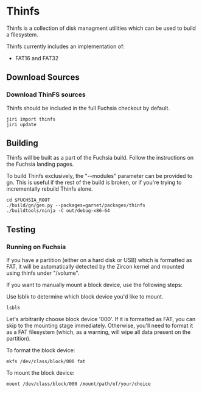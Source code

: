 # Thinfs

Thinfs is a collection of disk managment utilities which can be used to build a
filesystem.

Thinfs currently includes an implementation of:
 * FAT16 and FAT32

## Download Sources ##

### Download ThinFS sources ###

Thinfs should be included in the full Fuchsia checkout by default.

```shell
jiri import thinfs
jiri update
```

## Building ##

Thinfs will be built as a part of the Fuchsia build. Follow the instructions
on the Fuchsia landing pages.

To build Thinfs exclusively, the "--modules" parameter can be provided to gn.
This is useful if the rest of the build is broken, or if you're trying to
incrementally rebuild Thinfs alone.

```shell
cd $FUCHSIA_ROOT
./build/gn/gen.py --packages=garnet/packages/thinfs
./buildtools/ninja -C out/debug-x86-64
```

## Testing ##

### Running on Fuchsia ###

If you have a partition (either on a hard disk or USB) which is formatted as
FAT, it will be automatically detected by the Zircon kernel and mounted using
thinfs under "/volume".

If you want to manually mount a block device, use the following steps:

Use lsblk to determine which block device you'd like to mount.
```shell
lsblk
```

Let's arbitrarily choose block device '000'. If it is formatted as FAT, you can
skip to the mounting stage immediately. Otherwise, you'll need to format it as a
FAT filesystem (which, as a warning, will wipe all data present on the
partition).

To format the block device:
```shell
mkfs /dev/class/block/000 fat
```

To mount the block device:
```shell
mount /dev/class/block/000 /mount/path/of/your/choice
```
